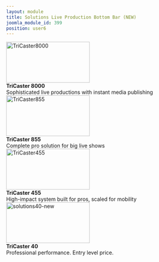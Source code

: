 ```yaml
---
layout: module
title: Solutions Live Production Bottom Bar (NEW)
joomla_module_id: 399
position: user6
---
```

<div class="LPS"><a href="/products/tricaster-8000.html"><img alt="TriCaster8000" src="{{"images/stories/product_images/solutions8000.jpg" | cdn }}" height="110" width="225" /></a><br /><strong>TriCaster 8000</strong><br /> Sophisticated live productions with instant media publishing</div>
<div class="LPS"><a href="/products/tricaster-855.html"><img alt="TriCaster855" src="{{"images/stories/product_images/solutions855.jpg" | cdn }}" height="110" width="225" /></a><br /> <strong>TriCaster 855</strong><br /> Complete pro solution for big live shows</div>
<div class="LPS"><a href="/products/tricaster-455.html"><img alt="TriCaster455" src="{{"images/stories/product_images/solutions455.jpg" | cdn }}" height="110" width="225" /></a><br /> <strong>TriCaster 455</strong><br />High-impact system built for pros, scaled for mobility</div>
<div class="LPS"><a href="/products/tricaster-40.html"><img alt="solutions40-new" src="{{"images/stories/product_images/solutions40-new.jpg" | cdn }}" height="110" width="225" /></a><br /> <strong>TriCaster 40</strong><br />Professional performance. Entry level price.</div>
